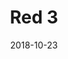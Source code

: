 ---
title: Red 3
date: '2018-10-23'
thumb_image: images/mar-3yo/red3.jpg
thumb_image_alt: Red 3
image: images/mar-3yo/red3.jpg
image_alt: Red 3
template: project
---	